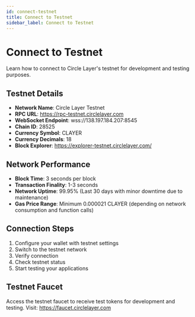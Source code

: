 ```yaml
---
id: connect-testnet
title: Connect to Testnet
sidebar_label: Connect to Testnet
---
```


# Connect to Testnet

Learn how to connect to Circle Layer's testnet for development and testing purposes.

## Testnet Details

- **Network Name**: Circle Layer Testnet
- **RPC URL**: https://rpc-testnet.circlelayer.com
- **WebSocket Endpoint**: wss://138.197.184.207:8545
- **Chain ID**: 28525
- **Currency Symbol**: CLAYER
- **Currency Decimals**: 18
- **Block Explorer**: https://explorer-testnet.circlelayer.com/

## Network Performance
- **Block Time**: 3 seconds per block
- **Transaction Finality**: 1-3 seconds
- **Network Uptime**: 99.95% (Last 30 days with minor downtime due to maintenance)
- **Gas Price Range**: Minimum 0.000021 CLAYER (depending on network consumption and function calls)

## Connection Steps

1. Configure your wallet with testnet settings
2. Switch to the testnet network
3. Verify connection
4. Check testnet status
5. Start testing your applications

## Testnet Faucet

Access the testnet faucet to receive test tokens for development and testing.
Visit: https://faucet.circlelayer.com
